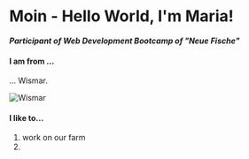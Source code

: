 # Moin - Hello World, I'm Maria!


***Participant of Web Development Bootcamp of "Neue Fische"***

#### I am from ...
... Wismar.

![Wismar](https://www.wismar.de/media/custom/2634_5593_1_g.JPG?1626674798)

#### I like to... 

1.  work on our farm
2.  




